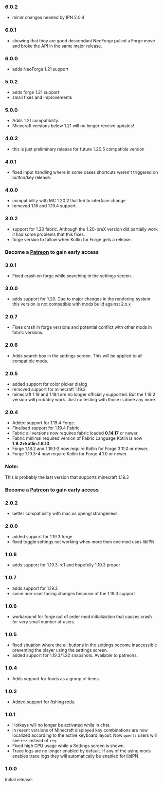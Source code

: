 <!-- latest begin -->

### 6.0.2

- minor changes needed by IPN 2.0.4


<!-- latest end -->
<!-- rest begin -->

### 6.0.1
- showing that they are good descendant NeoForge pulled a Forge move and broke the API in the same major release.


### 6.0.0
- adds NeoForge 1.21 support

### 5.0.2
- adds forge 1.21 support
- small fixes and improvements

### 5.0.0

- Adds 1.21 compatibility.
- Minecraft versions below 1.21 will no longer receive updates!


### 4.0.2

- this is just preliminary release for future 1.20.5 compatible version


### 4.0.1

- fixed input handling where in some cases shortcuts weren't triggered on button/key release.

### 4.0.0

- compatibility with MC 1.20.2 that led to interface change
- removed 1.16 and 1.19.4 support.

### 3.0.2

- support for 1.20 fabric. Although the 1.20-preX version did partially work it had some problems that this fixes.
- forge version to fallow when Kotlin for Forge gets a release.

### Become a [Patreon](https://www.patreon.com/mirinimi/membership) to gain early access

### 3.0.1

- Fixed crash on forge while searching in the settings screen.

### 3.0.0

- adds support for 1.20. Due to major changes in the rendering system this version is not compatible with mods build against 2.x.x

### 2.0.7

- Fixes crash in forge versions and potential conflict with other mods in fabric versions.

### 2.0.6

- Adds search box in the settings screen. This will be applied to all compatible mods.


### 2.0.5

- added support for color picker dialog
- removed support for minecraft 1.19.3
- minecraft 1.19 and 1.19.1 are no longer officially supported. But the 1.19.2 version will probably work. Just no testing with those is done any more.

### 2.0.4

- Added support for 1.19.4 Forge.
- Finalised support for 1.19.4 Fabric.
- Fabric all versions now requires fabric loaded **0.14.17** or newer.
- Fabric minimal required version of Fabric Language Kotlin is now **1.9.2+kotlin.1.8.10**
- Forge 1.18.2 and 1.19.1-2 now require Kotlin for Forge 3.11.0 or newer.
- Forge 1.19.3-4 now require Kotlin for Forge 4.1.0 or newer.

### Note:

This is probably the last version that supports minecraft 1.19.3

### Become a [Patreon](https://www.patreon.com/mirinimi/membership) to gain early access


### 2.0.2

- better compatibility with mac os opengl strangeness.



### 2.0.0

- added support for 1.19.3 forge
- fixed toggle settings not working when more then one mod uses libIPN

### 1.0.8

- adds support for 1.19.3-rc1 and hopefully 1.19.3 proper

### 1.0.7

- adds support for 1.19.3
- some non-user facing changes because of the 1.19.3 support

### 1.0.6

- workaround for forge out of order mod initialization that causes crash for very small number of users.

### 1.0.5

- fixed situation where the all buttons in the settings become inaccessible preventing the player using the settings screen.
- added support for 1.19.3/1.20 snapshots. Available to patreons.

### 1.0.4

- Adds support for foods as a group of items.

### 1.0.2

- Added support for fishing rods.


### 1.0.1

- Hotkeys will no longer be activated while in chat.
- In resent versions of Minecraft displayed key combinations are now localized according to the active keyboard layout. Now `qwertz` users will see `r+z` instead of `r+y`.
- Fixed high CPU usage while a Settings screen is shown.
- Trace logs are no longer enabled by default. If any of the using mods enables trace logs they will automatically be enabled for libIPN.

### 1.0.0

Initial release.
